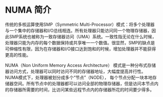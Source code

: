 # NUMA 简介<a name="ZH-CN_TOPIC_0187048012"></a>

传统的多核运算使用SMP（Symmetric Multi-Processor）模式：将多个处理器与一个集中的存储器和I/O总线相连。所有处理器只能访问同一个物理存储器，因此SMP系统也被称为一致存储器访问（UMA）系统。一致性指无论在什么时候，处理器只能为内存的每个数据保持或共享唯一一个数值。很显然，SMP的缺点是可伸缩性有限，因为在存储器和I/O接口达到饱和的时候，增加处理器并不能获得更高的性能。

NUMA（Non Uniform Memory Access Architecture） 模式是一种分布式存储器访问方式，处理器可以同时访问不同的存储器地址，大幅度提高并行性。 NUMA模式下，处理器被划分成多个“节点”（NODE）， 每个节点分配一块本地存储器空间。所有节点中的处理器都可以访问全部的物理存储器，但是访问本节点内的存储器所需要的时间，比访问某些远程节点内的存储器所花的时间要少得多。

